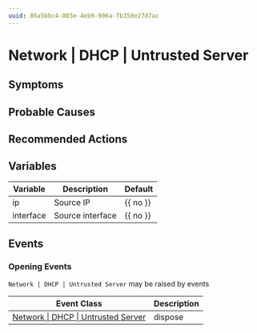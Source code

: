 ```yaml
---
uuid: 86a5bbc4-803e-4eb9-906a-fb358e27d7ac
---
```

# Network | DHCP | Untrusted Server

## Symptoms

## Probable Causes

## Recommended Actions

## Variables

| Variable  | Description      | Default  |
| --------- | ---------------- | -------- |
| ip        | Source IP        | {{ no }} |
| interface | Source interface | {{ no }} |

## Events

### Opening Events
`Network | DHCP | Untrusted Server` may be raised by events

| Event Class                                                                                        | Description |
| -------------------------------------------------------------------------------------------------- | ----------- |
| [Network \| DHCP \| Untrusted Server](../event-classes-reference/network/dhcp/untrusted-server.md) | dispose     |
